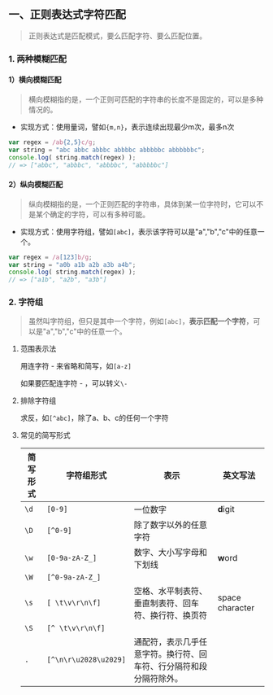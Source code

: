 ## 一、正则表达式字符匹配

> 正则表达式是匹配模式，要么匹配字符、要么匹配位置。

### 1. 两种模糊匹配

#### 1）横向模糊匹配

> 横向模糊指的是，一个正则可匹配的字符串的长度不是固定的，可以是多种情况的。

+ 实现方式：使用量词，譬如`{m,n}`，表示连续出现最少m次，最多n次

```js
var regex = /ab{2,5}c/g;
var string = "abc abbc abbbc abbbbc abbbbbc abbbbbbc";
console.log( string.match(regex) ); 
// => ["abbc", "abbbc", "abbbbc", "abbbbbc"]
```

#### 2）纵向模糊匹配

> 纵向模糊指的是，一个正则匹配的字符串，具体到某一位字符时，它可以不是某个确定的字符，可以有多种可能。

+ 实现方式：使用字符组，譬如`[abc]`，表示该字符可以是"a","b","c"中的任意一个。

```js
var regex = /a[123]b/g;
var string = "a0b a1b a2b a3b a4b";
console.log( string.match(regex) ); 
// => ["a1b", "a2b", "a3b"]
```



### 2. 字符组

> 虽然叫字符组，但只是其中一个字符，例如`[abc]`，**表示匹配一个字符**，可以是"a","b","c"中的任意一个。

1. 范围表示法

   用连字符 - 来省略和简写，如`[a-z]`

   如果要匹配连字符 - ，可以转义`\-`

2. 排除字符组

   求反，如`[^abc]`，除了a、b、c的任何一个字符

3. 常见的简写形式

   | 简写形式 | 字符组形式            | 表示                                                         | 英文写法        |
   | -------- | --------------------- | ------------------------------------------------------------ | --------------- |
   | `\d`     | `[0-9]`               | 一位数字                                                     | **d**igit       |
   | `\D`     | `[^0-9]`              | 除了数字以外的任意字符                                       |                 |
   | `\w`     | `[0-9a-zA-Z_]`        | 数字、大小写字母和下划线                                     | **w**ord        |
   | `\W`     | `[^0-9a-zA-Z_]`       |                                                              |                 |
   | `\s`     | `[ \t\v\r\n\f]`       | 空格、水平制表符、垂直制表符、回车符、换行符、换页符         | space character |
   | `\S`     | `[^ \t\v\r\n\f]`      |                                                              |                 |
   | `.`      | `[^\n\r\u2028\u2029]` | 通配符，表示几乎任意字符。换行符、回车符、行分隔符和段分隔符除外。 |                 |

   

















